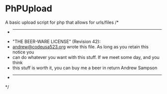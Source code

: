 PhPUpload
=========

A basic upload script for php that allows for urls/files
/*
 * ----------------------------------------------------------------------------
 * "THE BEER-WARE LICENSE" (Revision 42):
 * <andrew@codeusa523.org> wrote this file. As long as you retain this notice you
 * can do whatever you want with this stuff. If we meet some day, and you think
 * this stuff is worth it, you can buy me a beer in return Andrew Sampson
 * ----------------------------------------------------------------------------
 */

